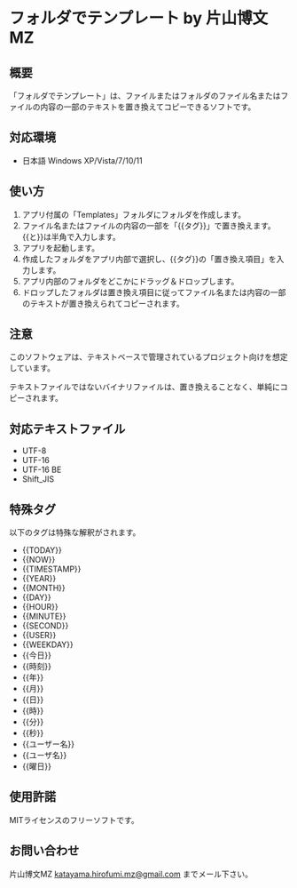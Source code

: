 ﻿# フォルダでテンプレート by 片山博文MZ

## 概要

「フォルダでテンプレート」は、ファイルまたはフォルダのファイル名またはファイルの内容の一部のテキストを置き換えてコピーできるソフトです。

## 対応環境

- 日本語 Windows XP/Vista/7/10/11

## 使い方

1. アプリ付属の「Templates」フォルダにフォルダを作成します。
2. ファイル名またはファイルの内容の一部を「{{タグ}}」で置き換えます。{{と}}は半角で入力します。
3. アプリを起動します。
4. 作成したフォルダをアプリ内部で選択し、{{タグ}}の「置き換え項目」を入力します。
5. アプリ内部のフォルダをどこかにドラッグ＆ドロップします。
6. ドロップしたフォルダは置き換え項目に従ってファイル名または内容の一部のテキストが置き換えられてコピーされます。

## 注意

このソフトウェアは、テキストベースで管理されているプロジェクト向けを想定しています。

テキストファイルではないバイナリファイルは、置き換えることなく、単純にコピーされます。

## 対応テキストファイル

- UTF-8
- UTF-16
- UTF-16 BE
- Shift_JIS

## 特殊タグ

以下のタグは特殊な解釈がされます。

- {{TODAY}}
- {{NOW}}
- {{TIMESTAMP}}
- {{YEAR}}
- {{MONTH}}
- {{DAY}}
- {{HOUR}}
- {{MINUTE}}
- {{SECOND}}
- {{USER}}
- {{WEEKDAY}}
- {{今日}}
- {{時刻}}
- {{年}}
- {{月}}
- {{日}}
- {{時}}
- {{分}}
- {{秒}}
- {{ユーザー名}}
- {{ユーザ名}}
- {{曜日}}

## 使用許諾

MITライセンスのフリーソフトです。

## お問い合わせ

片山博文MZ katayama.hirofumi.mz@gmail.com までメール下さい。
